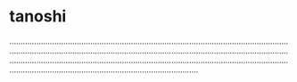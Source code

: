 # tanoshi
........................................................................................................................................................................................................................................................................................................................................................................................................................................................................